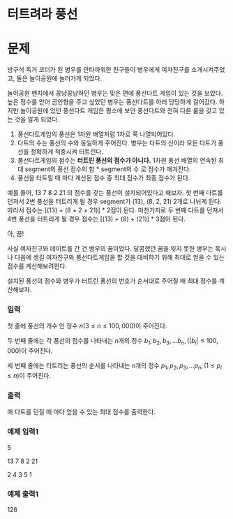 # 터트려라 풍선

# 문제

방구석 독거 코더가 된 병우를 안타까워한 친구들이 병우에게 여자친구를 소개시켜주었고, 둘은 놀이공원에 놀러가게 되었다. 

놀이공원 벤치에서 꽁냥꽁냥하던 병우는 맞은 편에 풍선다트 게임이 있는 것을 보았다. 높은 점수를 얻어 곰인형을 주고 싶었던 병우는 풍선다트를 하러 당당하게 걸어갔다. 하지만 놀이공원에 있던 풍선다트 게임은 평소에 보던 풍선다트와 전혀 다른 룰을 갖고 있는 것을 알게 되었다.

1. 풍선다트게임의 풍선은 1차원 배열처럼 1차로 쭉 나열되어있다.
2. 다트의 수는 풍선의 수와 동일하게 주어진다. 병우는 다트의 신이라 모든 다트가 풍선을 정확하게 적중시켜 터트린다.
3. 풍선다트게임의 점수는 **터트린 풍선의 점수가 아니다.** 1차원 풍선 배열의 연속된 최대 segment의 풍선 점수의 합 * segment의 수 로 점수가 매겨진다.
4. 풍선을 터트릴 때 마다 계산된 점수 중 최대 점수가 최종 점수가 된다.

예를 들어, 13 7 8 2 21 의 점수를 갖는 풍선이 설치되어있다고 해보자. 첫 번째 다트를 던져서 2번 풍선을 터트리게 될 경우 segment가 (13), (8, 2, 21) 2개로 나뉘게 된다. 따라서 점수는 [(13) + (8 + 2 + 21)] * 2점이 된다. 마찬가지로 두 번째 다트를 던져서 4번 풍선을 터트리게 될 경우 점수는 [(13) + (8) + (21)] * 3점이 된다. 

아, 꿈!

사실 여자친구와 데이트를 간 건 병우의 꿈이었다. 달콤했던 꿈을 잊지 못한 병우는 혹시나 다음에 생길 여자친구와 풍선다트게임을 할 것을 대비하기 위해 최대로 얻을 수 있는 점수를 계산해보려한다. 

설치된 풍선의 점수와 병우가 터트린 풍선의 번호가 순서대로 주어질 때 최대 점수를 계산해보자.

### 입력

첫 줄에 풍선의 개수 인 정수 $n(3 ≤ n ≤ 100,000)$이 주어진다.

두 번째 줄에는 각 풍선의 점수를 나타내는 $n$개의 정수 $b_1, b_2, b_3, … b_n, (|b_i| ≤ 100,000)$이 주어진다.

세 번째 줄에는 터트리는 풍선의 순서를 나타내는 $n$개의 정수 $p_1, p_2, p_3, … p_n, (1 ≤ p_i ≤ n)$이 주어진다. 

### 출력

매 다트를 던질 때 마다 얻을 수 있는 최대 점수를 출력한다.

### 예제 입력1

5

13 7 8 2 21

2 4 3 5 1

### 예제 출력1

126
